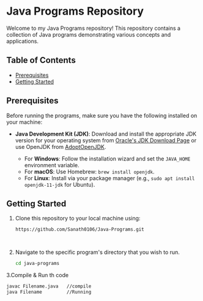 # Java Programs Repository

Welcome to my Java Programs repository! This repository contains a collection of Java programs demonstrating various concepts and applications. 

## Table of Contents
- [Prerequisites](#prerequisites)
- [Getting Started](#getting-started)

## Prerequisites

Before running the programs, make sure you have the following installed on your machine:

- **Java Development Kit (JDK)**: Download and install the appropriate JDK version for your operating system from [Oracle's JDK Download Page](https://www.oracle.com/java/technologies/javase-jdk11-downloads.html) or use OpenJDK from [AdoptOpenJDK](https://adoptopenjdk.net/).

  - For **Windows**: Follow the installation wizard and set the `JAVA_HOME` environment variable.
  - For **macOS**: Use Homebrew: `brew install openjdk`.
  - For **Linux**: Install via your package manager (e.g., `sudo apt install openjdk-11-jdk` for Ubuntu).

## Getting Started

1. Clone this repository to your local machine using:
   ```bash
   https://github.com/Sanath0106/Java-Programs.git
   
  
2. Navigate to the specific program's directory that you wish to run.<br>
   ```bash
   cd java-programs
   

3.Compile & Run th code<br>
  ```bash
  javac Filename.java   //compile
  java Filename         //Running



    
   
